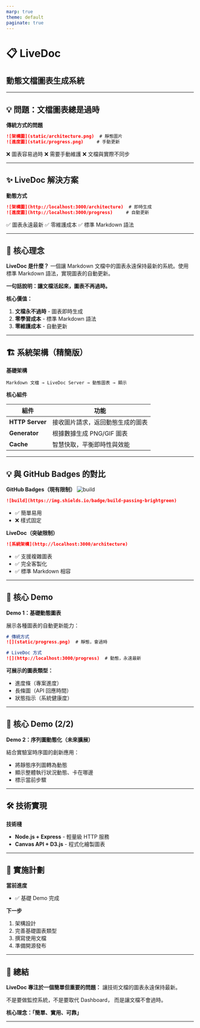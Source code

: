 ```yaml
---
marp: true
theme: default
paginate: true
---
```


# 📋 LiveDoc
## 動態文檔圖表生成系統

---

## 💡 問題：文檔圖表總是過時

**傳統方式的問題**
```markdown
![架構圖](static/architecture.png)  # 靜態圖片
![進度圖](static/progress.png)     # 手動更新
```

❌ 圖表容易過時
❌ 需要手動維護
❌ 文檔與實際不同步

---

## ✨ LiveDoc 解決方案

**動態方式**
```markdown
![架構圖](http://localhost:3000/architecture)  # 即時生成
![進度圖](http://localhost:3000/progress)     # 自動更新
```

✅ 圖表永遠最新
✅ 零維護成本
✅ 標準 Markdown 語法

---

## 🎯 核心理念

**LiveDoc 是什麼？**
一個讓 Markdown 文檔中的圖表永遠保持最新的系統。使用標準 Markdown 語法，實現圖表的自動更新。

**一句話說明：讓文檔活起來，圖表不再過時。**

**核心價值：**
1. **文檔永不過時** - 圖表即時生成
2. **零學習成本** - 標準 Markdown 語法
3. **零維護成本** - 自動更新

---

## 🏗️ 系統架構（精簡版）

**基礎架構**
```
Markdown 文檔 → LiveDoc Server → 動態圖表 → 顯示
```

**核心組件**

| 組件 | 功能 |
|------|------|
| **HTTP Server** | 接收圖片請求，返回動態生成的圖表 |
| **Generator** | 根據數據生成 PNG/GIF 圖表 |
| **Cache** | 智慧快取，平衡即時性與效能 |

---

## 💡 與 GitHub Badges 的對比

**GitHub Badges（現有限制）**
![build](https://img.shields.io/badge/build-passing-brightgreen)
```markdown
![build](https://img.shields.io/badge/build-passing-brightgreen)
```
- ✅ 簡單易用
- ❌ 樣式固定

**LiveDoc（突破限制）**
```markdown
![系統架構](http://localhost:3000/architecture)
```
- ✅ 支援複雜圖表
- ✅ 完全客製化
- ✅ 標準 Markdown 相容

---

## 🚀 核心 Demo

**Demo 1：基礎動態圖表**

展示各種圖表的自動更新能力：

```markdown
# 傳統方式
![](static/progress.png)  # 靜態，會過時

# LiveDoc 方式  
![](http://localhost:3000/progress)  # 動態，永遠最新
```

**可展示的圖表類型：**
- 進度條（專案進度）
- 長條圖（API 回應時間）
- 狀態指示（系統健康度）

---

## 🚀 核心 Demo (2/2)

**Demo 2：序列圖動態化（未來擴展）**

結合實驗室時序圖的創新應用：
- 將靜態序列圖轉為動態
- 顯示整體執行狀況動態、卡在哪邊
- 標示當前步驟

---

## 🛠️ 技術實現

**技術棧**
- **Node.js + Express** - 輕量級 HTTP 服務
- **Canvas API + D3.js** - 程式化繪製圖表


---

## 📅 實施計劃

**當前進度**
- ✅ 基礎 Demo 完成

**下一步**
1. 架構設計
2. 完善基礎圖表類型
3. 撰寫使用文檔
4. 準備開源發布

---

## 🎯 總結

**LiveDoc 專注於一個簡單但重要的問題：**
讓技術文檔的圖表永遠保持最新。

不是要做監控系統，不是要取代 Dashboard，
而是讓文檔不會過時。

**核心理念：「簡單、實用、可靠」**

---

